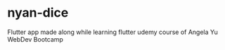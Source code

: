 # nyan-dice
Flutter app made along while learning flutter udemy course of Angela Yu WebDev Bootcamp 
